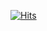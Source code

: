 [![Hits](https://hits.seeyoufarm.com/api/count/incr/badge.svg?url=https%3A%2F%2Fgithub.com%2FMurgio%2FMurgio&count_bg=%23FEBD67&title_bg=%239BA6DD&icon=&icon_color=%23E7E7E7&title=%E2%88%91+visits&edge_flat=true)](https://hits.seeyoufarm.com)
